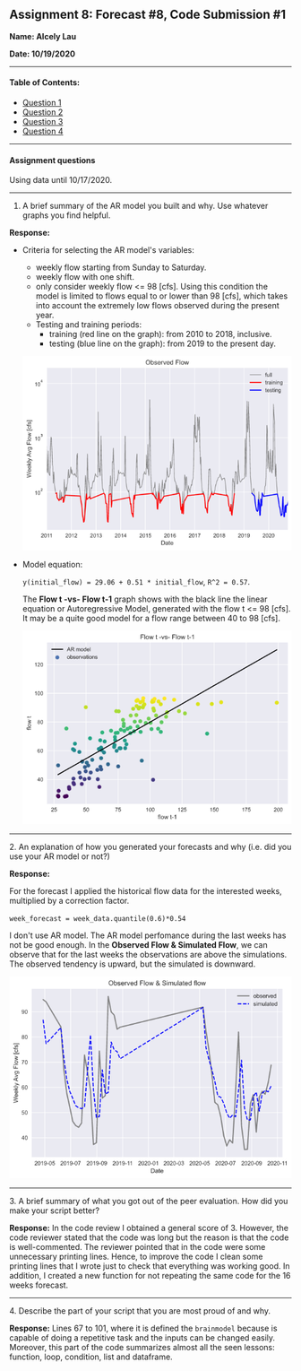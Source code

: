 ## Assignment 8: Forecast #8, Code Submission #1
**Name: Alcely Lau**

**Date: 10/19/2020**
___
#### Table of Contents:

  - [ Question 1](#q1)
  - [ Question 2](#q2)
  - [ Question 3](#q3)
  - [ Question 4](#q4)

____

#### Assignment questions
Using data until 10/17/2020.

____
<a name="q1"></a>
1. A brief summary of the AR model you built and why. Use whatever graphs you find helpful.


  **Response:**  
  - Criteria for selecting the AR model's variables:
    - weekly flow starting from Sunday to Saturday.
    - weekly flow with one shift.
    - only consider weekly flow <= 98 [cfs]. Using this condition the model is limited to flows equal to or lower than 98 [cfs], which takes into account the extremely low flows observed during the present year.
    - Testing and training periods:
         - training (red line on the graph): from 2010 to 2018, inclusive.
         - testing (blue line on the graph): from 2019 to the present day.

    ![](assets/ReadMe-83ae5bec.png)
  - Model equation:

    `y(initial_flow) = 29.06 + 0.51 * initial_flow`,  `R^2 = 0.57`.

    The **Flow t -vs- Flow t-1** graph shows with the black line the linear equation or Autoregressive Model, generated with the flow t <= 98 [cfs]. It may be a quite good model for a flow range between 40 to 98 [cfs].

    ![](assets/ReadMe-4e2c74e3.png)

____
<a name="q2"></a>
2. An explanation of how you generated your forecasts and why (i.e. did you  use  your AR model or not?)

  **Response:**

  For the forecast I applied the historical flow data for the interested weeks, multiplied by a correction factor.

  `week_forecast = week_data.quantile(0.6)*0.54`

  I don't use AR model. The AR model perfomance during the last weeks has not be good enough. In the **Observed Flow & Simulated Flow**, we can observe that for the last weeks the observations are above the simulations. The observed tendency is upward, but the simulated is downward.

  ![](assets/ReadMe-00f5f090.png)

____
<a name="q3"></a>
3. A brief summary of what you got out of the peer evaluation. How did you make your script better?

  **Response:**
In the code review I obtained a general score of 3. However, the code reviewer stated that the code was long but the reason is that the code is well-commented. The reviewer pointed that in the code were some unnecessary printing lines. Hence, to improve the code I clean some printing lines that I wrote just to check that everything was working good. In addition, I created a new function for not repeating the same code for the 16 weeks forecast.
____
<a name="q4"></a>
4. Describe the part of your script that you are most proud of and why.

  **Response:**
  Lines 67 to 101, where it is defined the `brainmodel` because is capable of doing a repetitive task and the inputs can be changed easily. Moreover, this part of the code summarizes almost all the seen lessons: function, loop, condition, list and dataframe.
